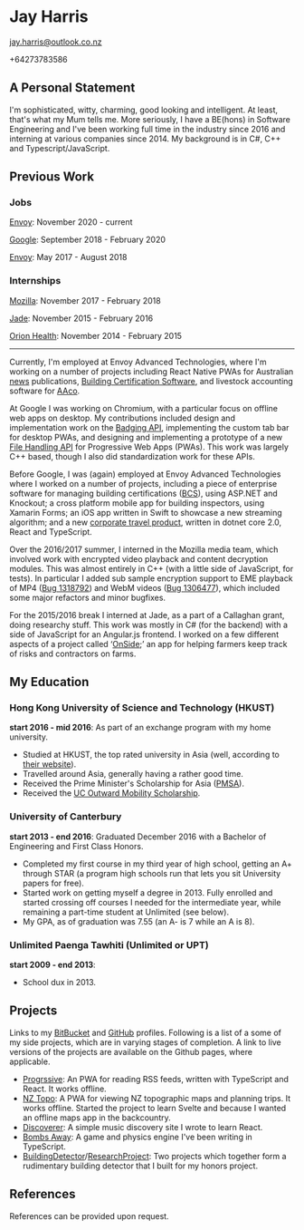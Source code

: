# Jay Harris
[jay.harris@outlook.co.nz](mailto:jay.harris@outlook.co.nz)

+64273783586

## A Personal Statement
I'm sophisticated, witty, charming, good looking and intelligent. At least, that's what my Mum tells me. More seriously, I have a BE(hons) in Software Engineering and I've been working full time in the industry since 2016 and interning at various companies since 2014. My background is in C#, C++ and Typescript/JavaScript.

## Previous Work

### Jobs
[Envoy](https://www.envoyat.com/): November 2020 - current

[Google](https://google.com/): September 2018 - February 2020

[Envoy](https://www.envoyat.com/): May 2017 - August 2018

### Internships
[Mozilla](https://mozilla.org/): November 2017 - February 2018

[Jade](https://www.jadeworld.com/): November 2015 - February 2016

[Orion Health](https://orionhealth.com): November 2014 - February 2015

-----------------------------------------------------------------------

Currently, I'm employed at Envoy Advanced Technologies, where I'm working on a number of projects including React Native PWAs for Australian [news](https://the-riotact.com/) publications, [Building Certification Software](https://www.certification.systems/), and livestock accounting software for [AAco](https://aaco.com.au/).

At Google I was working on Chromium, with a particular focus on offline web apps on desktop. My contributions included design and implementation work on the [Badging API](https://www.chromestatus.com/feature/6068482055602176), implementing the custom tab bar for desktop PWAs, and designing and implementing a prototype of a new [File Handling API](https://www.chromestatus.com/feature/5721776357113856) for Progressive Web Apps (PWAs). This work was largely C++ based, though I also did standardization work for these APIs.

Before Google, I was (again) employed at Envoy Advanced Technologies where I worked on a number of projects, including a piece of enterprise software for managing building certifications ([BCS](https://www.certification.systems/)), using ASP.NET and Knockout; a cross platform mobile app for building inspectors, using Xamarin Forms; an iOS app written in Swift to showcase a new streaming algorithm; and a new [corporate travel product](https://www.alienta.net), written in dotnet core 2.0, React and TypeScript.

Over the 2016/2017 summer, I interned in the Mozilla media team, which involved work with encrypted video playback and content decryption modules. This was almost entirely in C++ (with a little side of JavaScript, for tests). In particular I added sub sample encryption support to EME playback of MP4 ([Bug 1318792](https://bugzilla.mozilla.org/show_bug.cgi?id=1318792)) and WebM videos ([Bug 1306477](https://bugzilla.mozilla.org/show_bug.cgi?id=1306477)), which included some major refactors and minor bugfixes.

For the 2015/2016 break I interned at Jade, as a part of a Callaghan grant, doing researchy stuff. This work was mostly in C# (for the backend) with a side of JavaScript for an Angular.js frontend. I worked on a few different aspects of a project called ‘[OnSide](https://onside.co.nz/company/blog/onside-and-jade-software-bring-innovation-to-health-and-safety/);’ an app for helping farmers keep track of risks and contractors on farms.

## My Education

### Hong Kong University of Science and Technology (HKUST)
**start 2016 - mid 2016**: As part of an exchange program with my home university.
- Studied at HKUST, the top rated university in Asia (well, according to [their website](http://www.ust.hk/about-hkust/rankings/)).
- Travelled around Asia, generally having a rather good time.
- Received the Prime Minister's Scholarship for Asia ([PMSA](https://enz.govt.nz/support/funding/scholarships/prime-ministers-scholarship-for-asia/)).
- Received the [UC Outward Mobility Scholarship](http://www.canterbury.ac.nz/scholarshipsearch/ScholarshipDetails.aspx?ScholarshipID=6935.1331).

### University of Canterbury
**start 2013 - end 2016**: Graduated December 2016 with a Bachelor of Engineering and First Class Honors.
- Completed my first course in my third year of high school, getting an A+ through STAR (a program high schools run that lets you sit University papers for free).
- Started work on getting myself a degree in 2013. Fully enrolled and started crossing off courses I needed for the intermediate year, while remaining a part-time student at Unlimited (see below).
- My GPA, as of graduation was 7.55 (an A- is 7 while an A is 8).


### Unlimited Paenga Tawhiti (Unlimited or UPT)
**start 2009 - end 2013**: 
- School dux in 2013.

## Projects
Links to my [BitBucket](https://bitbucket.org/fallaciousreasoning/) and [GitHub](https://github.com/fallaciousreasoning/) profiles. Following is a list of a some of my side projects, which are in varying stages of completion. A link to live versions of the projects are available on the Github pages, where applicable.

- [Progrssive](https://github.com/fallaciousreasoning/progrssive): An PWA for reading RSS feeds, written with TypeScript and React. It works offline.
- [NZ Topo](https://github.com/fallaciousreasoning/topo): A PWA for viewing NZ topographic maps and planning trips. It works offline. Started the project to learn Svelte and because I wanted an offline maps app in the backcountry. 
- [Discoverer](https://github.com/fallaciousreasoning/discoverer): A simple music discovery site I wrote to learn React.
- [Bombs Away](https://github.com/fallaciousreasoning/bombs-away/): A game and physics engine I've been writing in TypeScript.
- [BuildingDetector](https://bitbucket.org/fallaciousreasoning/buildingdetector)/[ResearchProject](https://bitbucket.org/fallaciousreasoning/researchproject/overview): Two projects which together form a rudimentary building detector that I built for my honors project.

## References
References can be provided upon request.



